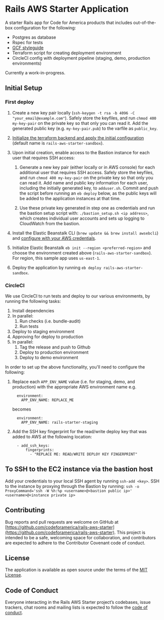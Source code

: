 # Rails AWS Starter Application

A starter Rails app for Code for America products that includes out-of-the-box configuration for the following:

* Postgres as database
* Rspec for tests
* [GCF styleguide](https://github.com/codeforamerica/cfa-styleguide-gem)
* Terraform script for creating deployment environment
* CircleCI config with deployment pipeline (staging, demo, production environments)

Currently a work-in-progress.

## Initial Setup

### First deploy

1. Create a new key pair locally (`ssh-keygen -t rsa -b 4096 -C "your_email@example.com"`). Safely store the keyfiles, and run `chmod 400 my-key-pair` on the private key so that only you can read it. Add the generated public key (e.g. `my-key-pair.pub`) to the varfile as `public_key`.

1. [Initialize the terraform backend and apply the initial configuration](./deploy/README.md) (default name is `rails-aws-starter-sandbox`).

1. Upon initial creation, enable access to the Bastion instance for each user that requires SSH access:
    
    1. Generate a new key pair (either locally or in AWS console) for each additional user that requires SSH access. Safely store the keyfiles, and run `chmod 400 my-key-pair` on the private key so that only you can read it. Add name and public key information for each user, including the initially generated key, to `adduser.sh`. Commit and push the script before running an `eb deploy` below, as the public keys will be added to the application instances at that time.

    1. Use these private key generated in step one as credentials and run the bastion setup script with: `./bastion_setup.sh <ip address>`, which creates individual user accounts and sets up logging to CloudWatch from the bastion.

1. Install the Elastic Beanstalk CLI (`brew update && brew install awsebcli`) and [configure with your AWS credentials](https://docs.aws.amazon.com/elasticbeanstalk/latest/dg/eb-cli3-configuration.html#eb-cli3-credentials).

1. Initialize Elastic Beanstalk `eb init --region <preferred-region>` and choose the environment created above (`rails-aws-starter-sandbox`). For region, this sample app uses `us-east-1`.

1. Deploy the application by running `eb deploy rails-aws-starter-sandbox`.

### CircleCI

We use CircleCI to run tests and deploy to our various environments, by running the following tasks:

1. Install dependencies
1. In parallel:
    1. Run checks (i.e. bundle-audit)
    1. Run tests
1. Deploy to staging environment
1. Approving for deploy to production
1. In parallel:
    1. Tag the release and push to Github
    1. Deploy to production environment
    1. Deploy to demo environment

In order to set up the above functionality, you'll need to configure the following:

1. Replace each `APP_ENV_NAME` value (i.e. for staging, demo, and production) with the appropriate AWS environment name
    e.g.
    ```
      environment:
        APP_ENV_NAME: REPLACE_ME
    ```
    becomes
    ```
      environment:
        APP_ENV_NAME: rails-starter-staging
    ```
1. Add the SSH key fingerprint for the read/write deploy key that was added to AWS at the following location:
    ```
      - add_ssh_keys:
          fingerprints:
            - "REPLACE ME: READ/WRITE DEPLOY KEY FINGERPRINT"
    ```

## To SSH to the EC2 instance via the bastion host

Add your credentials to your local SSH agent by running `ssh-add <key>`. SSH to the instance by proxying through the Bastion by running: `ssh -o ProxyCommand='ssh -W %h:%p <username>@<bastion public ip>' <username>@<instance private ip>`

## Contributing
Bug reports and pull requests are welcome on GitHub at [https://github.com/codeforamerica/rails-aws-starter](https://github.com/codeforamerica/rails-aws-starter). This project is intended to be a safe, welcoming space for collaboration, and contributors are expected to adhere to the Contributor Covenant code of conduct.

## License

The application is available as open source under the terms of the [MIT License](https://opensource.org/licenses/MIT).

## Code of Conduct

Everyone interacting in the Rails AWS Starter project’s codebases, issue trackers, chat rooms and mailing lists is expected to follow the [code of conduct](https://github.com/codeforamerica/rails-aws-starter/blob/master/CODE_OF_CONDUCT.md).
